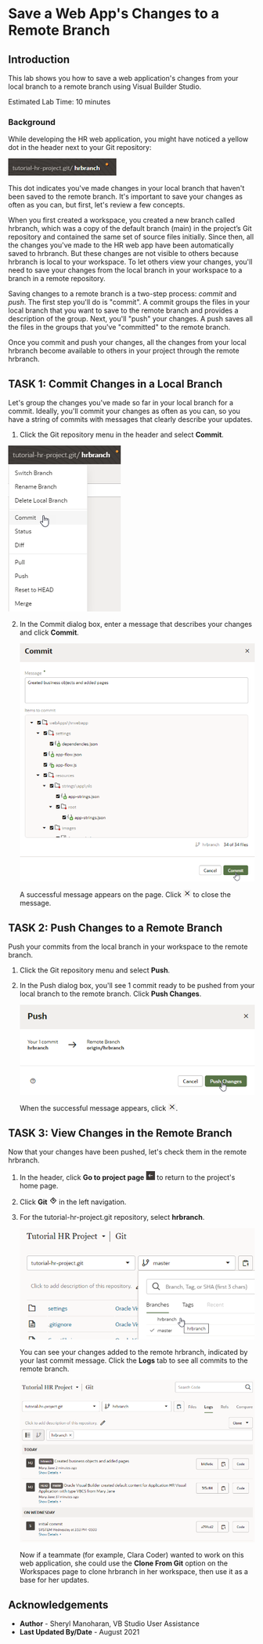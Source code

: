 # Save a Web App's Changes to a Remote Branch

## Introduction

This lab shows you how to save a web application's changes from your local branch to a remote branch using Visual Builder Studio.

Estimated Lab Time: 10 minutes

### Background
While developing the HR web application, you might have noticed a yellow dot in the header next to your Git repository:

![](images/git_changes_badge.png)

This dot indicates you've made changes in your local branch that haven't been saved to the remote branch. It's important to save your changes as often as you can, but first, let's review a few concepts.

When you first created a workspace, you created a new branch called hrbranch, which was a copy of the default branch (main) in the project’s Git repository and contained the same set of source files initially. Since then, all the changes you've made to the HR web app have been automatically saved to hrbranch. But these changes are not visible to others because hrbranch is local to your workspace. To let others view your changes, you'll need to save your changes from the local branch in your workspace to a branch in a remote repository.

Saving changes to a remote branch is a two-step process: _commit_ and _push_. The first step you'll do is "commit". A commit groups the files in your local branch that you want to save to the remote branch and provides a description of the group. Next, you'll "push" your changes. A push saves all the files in the groups that you've "committed" to the remote branch.

Once you commit and push your changes, all the changes from your local hrbranch become available to others in your project through the remote hrbranch.

## **TASK 1:** Commit Changes in a Local Branch
Let's group the changes you've made so far in your local branch for a commit. Ideally, you'll commit your changes as often as you can, so you have a string of commits with messages that clearly describe your updates.

1. Click the Git repository menu in the header and select **Commit**.

  ![](images/commit_menu.png)

2. In the Commit dialog box, enter a message that describes your changes and click **Commit**.

    ![](images/commit.png)

    A successful message appears on the page. Click ![Close message icon](images/x_icon.png) to close the message.

## **TASK 2:** Push Changes to a Remote Branch

Push your commits from the local branch in your workspace to the remote branch.

1.  Click the Git repository menu and select **Push**.
2.  In the Push dialog box, you'll see 1 commit ready to be pushed from your local branch to the remote branch. Click **Push Changes**.

    ![](images/push_changes.png)

    When the successful message appears, click ![Close message icon](images/x_icon.png).

## **TASK 3:** View Changes in the Remote Branch

Now that your changes have been pushed, let's check them in the remote hrbranch.

1.  In the header, click **Go to project page** ![Go to Project Page icon](images/go_to_project_home_icon.png) to return to the project's home page.
2.  Click **Git** ![Git icon](images/git_icon.png) in the left navigation.
3.  For the tutorial-hr-project.git repository, select **hrbranch**.

    ![](images/git_view_hrbranch.png)

    You can see your changes added to the remote hrbranch, indicated by your last commit message. Click the **Logs** tab to see all commits to the remote branch.

    ![](images/git_view_hrbranch_logs.png)

    Now if a teammate (for example, Clara Coder) wanted to work on this web application, she could use the **Clone From Git** option on the Workspaces page to clone hrbranch in her workspace, then use it as a base for her updates.

## Acknowledgements
* **Author** - Sheryl Manoharan, VB Studio User Assistance
* **Last Updated By/Date** - August 2021
